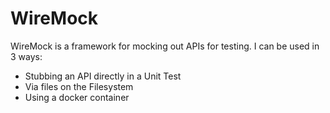 # WireMock

WireMock is a framework for mocking out APIs for testing. I can be used in 3 ways:
* Stubbing an API directly in a Unit Test
* Via files on the Filesystem
* Using a docker container